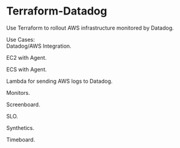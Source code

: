 # Terraform-Datadog

Use Terraform to rollout AWS infrastructure monitored by Datadog. 

Use Cases:  
Datadog/AWS Integration. 

EC2 with Agent. 

ECS with Agent. 

Lambda for sending AWS logs to Datadog. 

Monitors. 

Screenboard. 

SLO. 

Synthetics. 

Timeboard. 
